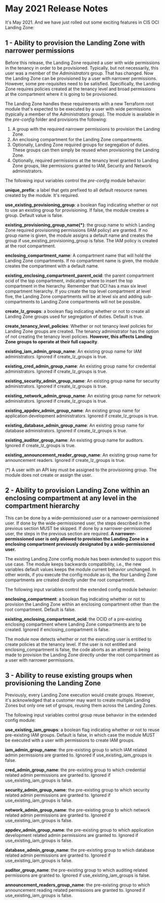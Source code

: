 # May 2021 Release Notes

It's May 2021. And we have just rolled out some exciting features in CIS OCI Landing Zone:

## 1 - Ability to provision the Landing Zone with narrower permissions

Before this release, the Landing Zone required a user with wide permissions in the tenancy in order to be provisioned. Typically, but not necessarily, this user was a member of the *Administrators* group. That has changed. Now the Landing Zone can be provisioned by a user with narrower permissions. However, some pre-requisites need to be satisfied. Specifically, the Landing Zone requires policies created at the tenancy level and broad permissions at the compartment where it is going to be provisioned. 

The Landing Zone handles these requirements with a new Terraform root module that's expected to be executed by a user with wide permissions (typically a member of the *Administrators* group). The module is available in the *pre-config* folder and provisions the following:
	
1. A group with the required narrower permissions to provision the Landing Zone.
2. An enclosing compartment for the Landing Zone compartments.
3. Optionally, Landing Zone required groups for segregation of duties. These groups can then simply be reused when provisioning the Landing Zone.
4. Optionally, required permissions at the tenancy level granted to Landing Zone groups, like permissions granted to IAM, Security and Network administrators.
	
The following input variables control the *pre-config* module behavior:
	
**unique_prefix**: a label that gets prefixed to all default resource names created by the module. It's required.
	
**use_existing_provisioning_group**: a boolean flag indicating whether or not to use an existing group for provisioning. If false, the module creates a group. Default value is false.
	
**existing_provisioning_group_name(*)**: the group name to which Landing Zone required provisioning permissions (IAM policy) are granted. If no group name is given, the module assigns a default name and creates the group if use_existing_provisioning_group is false. The IAM policy is created at the root compartment.
	
**enclosing_compartment_name**: A compartment name that will hold the Landing Zone compartments. If no compartment name is given, the module creates the compartment with a default name.
	
**existing_enclosing_compartment_parent_ocid**: the parent compartment ocid of the top compartment, indicating where to insert the top compartment in the hierarchy. Remember that OCI has a max six level compartment hierarchy. If you create the top level compartment at level five, the Landing Zone compartments will be at level six and adding sub-compartments to Landing Zone compartments will not be possible.
	
**create_lz_groups**: a boolean flag indicating whether or not to create all Landing Zone groups used for segregation of duties. Default is true. 

**create_tenancy_level_policies**: Whether or not tenancy level policies for Landing Zone groups are created. The tenancy administrator has the option of not creating the tenancy level policies. **However, this affects Landing Zone groups to operate at their full capacity**.

**existing_iam_admin_group_name**: An existing group name for IAM administrators. Ignored if create_lz_groups is true.

**existing_cred_admin_group_name**: An existing group name for credential administrators. Ignored if create_lz_groups is true.

**existing_security_admin_group_name**: An existing group name for security administrators. Ignored if create_lz_groups is true.

**existing_network_admin_group_name**: An existing group name for network administrators. Ignored if create_lz_groups is true.

**existing_appdev_admin_group_name**: An existing group name for application development administrators. Ignored if create_lz_groups is true.

**existing_database_admin_group_name**: An existing group name for database administrators. Ignored if create_lz_groups is true.

**existing_auditor_group_name**: An existing group name for auditors. Ignored if create_lz_groups is true.

**existing_announcement_reader_group_name**: An existing group name for announcement readers. Ignored if create_lz_groups is true.

(*) A user with an API key must be assigned to the provisioning group. The module does not create or assign the user.
	

## 2 - Ability to provision Landing Zone within an enclosing compartment at any level in the compartment hierarchy

This can be done by a wide-permissioned user or a narrower-permissioned user. If done by the wide-permissioned user, the steps described in the previous section MUST be skipped. If done by a narrower-permissioned user, the steps in the previous section are required. **A narrower-permissioned user is only allowed to provision the Landing Zone in a enclosing compartment previously designated by a wide-permissioned user.**
	
The existing Landing Zone config module has been extended to support this use case. The module keeps backwards compatibility, i.e., the new variables default values keeps the module current behavior unchanged. In other words, if you execute the config module as-is, the four Landing Zone compartments are created directly under the root compartment.
	
The following input variables control the extended config module behavior:
	
**enclosing_compartment**: a boolean flag indicating whether or not to provision the Landing Zone within an enclosing compartment other than the root compartment. Default is false.
	
**existing_enclosing_compartment_ocid**: the OCID of a pre-existing enclosing compartment where Landing Zone compartments are to be created. Ignored if enclosing_compartment is false.
	
The module now detects whether or not the executing user is entitled to create policies at the tenancy level. If the user is not entitled and enclosing_compartment is false, the code aborts as an attempt is being made to provision the Landing Zone directly under the root compartment as a user with narrower permissions. 

## 3 - Ability to reuse existing groups when provisioning the Landing Zone

Previously, every Landing Zone execution would create groups. However, it's acknowledged that a customer may want to create multiple Landing Zones but only one set of groups, reusing them across the Landing Zones.
	
The following input variables control group reuse behavior in the extended config module:
	
**use_existing_iam_groups**: a boolean flag indicating whether or not to reuse pre-existing IAM groups. Default is false, in which case the module MUST be executed with a user with permissions to create IAM groups.
	
**iam_admin_group_name**: the pre-existing group to which IAM related admin permissions are granted to. Ignored if use_existing_iam_groups is false.
	
**cred_admin_group_name**: the pre-existing group to which credential related admin permissions are granted to. Ignored if use_existing_iam_groups is false.
	
**security_admin_group_name**: the pre-existing group to which security related admin permissions are granted to. Ignored if use_existing_iam_groups is false.
	
**network_admin_group_name**: the pre-existing group to which network related admin permissions are granted to. Ignored if use_existing_iam_groups is false.
	
**appdev_admin_group_name**: the pre-existing group to which application development related admin permissions are granted to. Ignored if use_existing_iam_groups is false.
	
**database_admin_group_name**: the pre-existing group to which database related admin permissions are granted to. Ignored if use_existing_iam_groups is false.
	
**auditor_group_name**: the pre-existing group to which auditing related permissions are granted to. Ignored if use_existing_iam_groups is false.
	
**announcement_readers_group_name**: the pre-existing group to which announcement reading related permissions are granted to. Ignored if use_existing_iam_groups is false.